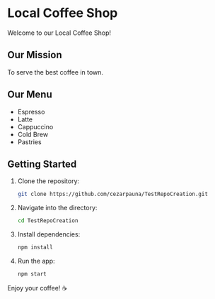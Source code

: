 # Local Coffee Shop

Welcome to our Local Coffee Shop!

## Our Mission
To serve the best coffee in town.

## Our Menu
- Espresso
- Latte
- Cappuccino
- Cold Brew
- Pastries

## Getting Started
1. Clone the repository:
   ```bash
   git clone https://github.com/cezarpauna/TestRepoCreation.git
   ```
2. Navigate into the directory:
   ```bash
   cd TestRepoCreation
   ```
3. Install dependencies:
   ```bash
   npm install
   ```
4. Run the app:
   ```bash
   npm start
   ```

Enjoy your coffee! ☕